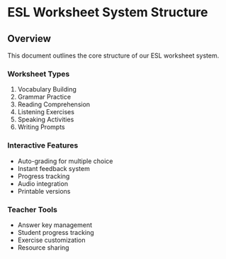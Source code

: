 # ESL Worksheet System Structure

## Overview
This document outlines the core structure of our ESL worksheet system.

### Worksheet Types
1. Vocabulary Building
2. Grammar Practice
3. Reading Comprehension
4. Listening Exercises
5. Speaking Activities
6. Writing Prompts

### Interactive Features
- Auto-grading for multiple choice
- Instant feedback system
- Progress tracking
- Audio integration
- Printable versions

### Teacher Tools
- Answer key management
- Student progress tracking
- Exercise customization
- Resource sharing
